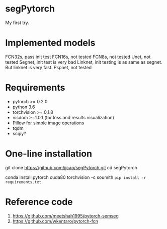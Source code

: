 # segPytorch
My first try.

# Implemented models
FCN32s, pass init test
FCN16s, not tested
FCN8s, not tested
Unet, not tested
Segnet, init test is very bad
Linknet, init testing is as same as segnet. But linknet is very fast.
Pspnet, not tested

# Requirements
* pytorch >= 0.2.0
* python 3.6
* torchvision >= 0.1.8
* visdom >=1.0.1 (for loss and results visualization)
* Pillow for simple image operations
* tqdm
* scipy?



# One-line installation
git clone https://github.com/jjcao/segPytorch.git
cd segPytorch

conda install pytorch cuda80 torchvision -c soumith
`pip install -r requirements.txt`

# Reference code
1. https://github.com/meetshah1995/pytorch-semseg
2. https://github.com/wkentaro/pytorch-fcn
